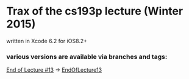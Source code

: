 # Trax of the cs193p lecture (Winter 2015)

written in Xcode 6.2 for iOS8.2+


### various versions are available via branches and tags:

[End of Lecture #13](http://cs193p.m2m.at/cs193p-lecture-13-application-lifecycle-and-core-motion-winter-2015) -> [EndOfLecture13](https://github.com/m2mtech/trax-2015/tree/EndOfLecture13)